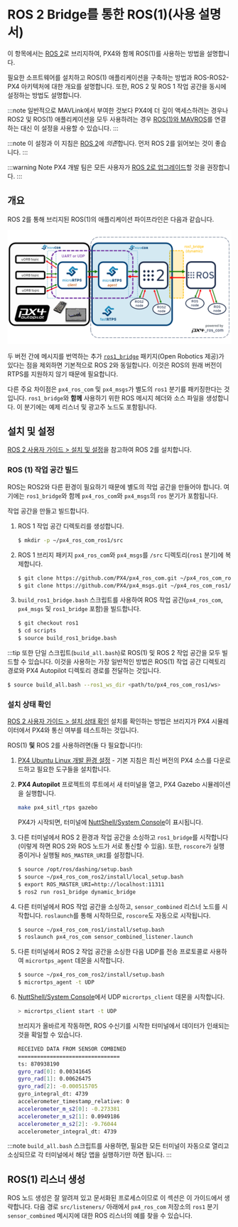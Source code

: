 # ROS 2 Bridge를 통한 ROS(1)(사용 설명서)

이 항목에서는 [ROS 2](../ros/ros2.md)로 브리지하여, PX4와 함께 ROS(1)를 사용하는 방법을 설명합니다.

필요한 소프트웨어를 설치하고 ROS(1) 애플리케이션을 구축하는 방법과 ROS-ROS2-PX4 아키텍처에 대한 개요를 설명합니다. 또한, ROS 2 및 ROS 1 작업 공간을 동시에 설정하는 방법도 설명합니다.

:::note
일반적으로 MAVLink에서 부여한 것보다 PX4에 더 깊이 액세스하려는 경우나 ROS2 및 ROS(1) 애플리케이션을 모두 사용하려는 경우 [ROS(1)와 MAVROS](../ros/ros1.md)를 연결하는 대신 이 설정을 사용할 수 있습니다.
:::

:::note
이 설정과 이 지침은 [ROS 2](../ros/ros2.md)에 *의존*합니다. 먼저 ROS 2를 읽어보는 것이 좋습니다.
:::

:::warning
Note PX4 개발 팀은 모든 사용자가 [ROS 2로 업그레이드](../ros/ros2.md)할 것을 권장합니다.
:::

## 개요

ROS 2를 통해 브리지된 ROS(1)의 애플리케이션 파이프라인은 다음과 같습니다.

![ROS를 사용한 아키텍처](../../assets/middleware/micrortps/architecture_ros.png)

두 버전 간에 메시지를 번역하는 추가 [`ros1_bridge`](https://github.com/ros2/ros1_bridge) 패키지(Open Robotics 제공)가 있다는 점을 제외하면 기본적으로 ROS 2와 동일합니다. 이것은 ROS의 원래 버전이 RTPS를 지원하지 않기 때문에 필요합니다.

다른 주요 차이점은 `px4_ros_com` 및 `px4_msgs`가 별도의 `ros1` 분기를 패키징한다는 것입니다. `ros1_bridge`와 **함께** 사용하기 위한 ROS 메시지 헤더와 소스 파일을 생성합니다. 이 분기에는 예제 리스너 및 광고주 노드도 포함됩니다.


## 설치 및 설정

[ROS 2 사용자 가이드 > 설치 및 설정](../ros/ros2_comm.md#installation-setup)을 참고하여 ROS 2를 설치합니다.

### ROS (1) 작업 공간 빌드

ROS는 ROS2와 다른 환경이 필요하기 때문에 별도의 작업 공간을 만들어야 합니다. 여기에는 `ros1_bridge`와 함께 `px4_ros_com`와 `px4_msgs`의 `ros` 분기가 포함됩니다.

작업 공간을 만들고 빌드합니다.

1. ROS 1 작업 공간 디렉토리를 생성합니다.
   ```sh
   $ mkdir -p ~/px4_ros_com_ros1/src
   ```
1. ROS 1 브리지 패키지 `px4_ros_com`와 `px4_msgs`를 `/src` 디렉토리(`ros1` 분기)에 복제합니다.
   ```sh
   $ git clone https://github.com/PX4/px4_ros_com.git ~/px4_ros_com_ros1/src/px4_ros_com -b ros1 # clones the 'ros1' branch
   $ git clone https://github.com/PX4/px4_msgs.git ~/px4_ros_com_ros1/src/px4_msgs -b ros1
   ```
1. `build_ros1_bridge.bash` 스크립트를 사용하여 ROS 작업 공간(`px4_ros_com`, `px4_msgs` 및 `ros1_bridge` 포함)을 빌드합니다.
   <!-- we didn't clone `ros1_bridge` ? -->
   ```sh
   $ git checkout ros1
   $ cd scripts
   $ source build_ros1_bridge.bash
   ```
:::tip
또한 단일 스크립트(`build_all.bash`)로 ROS(1) 및 ROS 2 작업 공간을 모두 빌드할 수 있습니다. 이것을 사용하는 가장 일반적인 방법은 ROS(1) 작업 공간 디렉토리 경로와 PX4 Autopilot 디렉토리 경로를 전달하는 것입니다.
   ```sh
   $ source build_all.bash --ros1_ws_dir <path/to/px4_ros_com_ros1/ws>
   ```

### 설치 상태 확인

[ROS 2 사용자 가이드 > 설치 상태 확인](../ros/ros2_comm.md#sanity-check-the-installation) 설치를 확인하는 방법은 브리지가 PX4 시뮬레이터에서 PX4와 통신 여부를 테스트하는 것입니다.

ROS(1) **및** ROS 2를 사용하려면(둘 다 필요합니다!):

1. [PX4 Ubuntu Linux 개발 환경 설정](../dev_setup/dev_env_linux_ubuntu.md) - 기본 지침은 최신 버전의 PX4 소스를 다운로드하고 필요한 도구들을 설치합니다.
1. **PX4 Autopilot** 프로젝트의 루트에서 새 터미널을 열고, PX4 Gazebo 시뮬레이션을 실행합니다.
   ```sh
   make px4_sitl_rtps gazebo
   ```
   PX4가 시작되면, 터미널에 [NuttShell/System Console](../debug/system_console.md)이 표시됩니다.

1. 다른 터미널에서 ROS 2 환경과 작업 공간을 소싱하고 `ros1_bridge`를 시작합니다(이렇게 하면 ROS 2와 ROS 노드가 서로 통신할 수 있음). 또한, `roscore`가 실행 중이거나 실행될 `ROS_MASTER_URI`를 설정합니다.
   ```sh
   $ source /opt/ros/dashing/setup.bash
   $ source ~/px4_ros_com_ros2/install/local_setup.bash
   $ export ROS_MASTER_URI=http://localhost:11311
   $ ros2 run ros1_bridge dynamic_bridge
   ```

1. 다른 터미널에서 ROS 작업 공간을 소싱하고, `sensor_combined` 리스너 노드를 시작합니다. `roslaunch`를 통해 시작하므로, `roscore`도 자동으로 시작됩니다.
   ```sh
   $ source ~/px4_ros_com_ros1/install/setup.bash
   $ roslaunch px4_ros_com sensor_combined_listener.launch
   ```

1. 다른 터미널에서 ROS 2 작업 공간을 소싱한 다음 UDP를 전송 프로토콜로 사용하여 `micrortps_agent` 데몬을 시작합니다.
   ```sh
   $ source ~/px4_ros_com_ros2/install/setup.bash
   $ micrortps_agent -t UDP
   ```

1. [NuttShell/System Console](../debug/system_console.md)에서 UDP `micrortps_client` 데몬을 시작합니다.
   ```sh
   > micrortps_client start -t UDP
   ```

   브리지가 올바르게 작동하면, ROS 수신기를 시작한 터미널에서 데이터가 인쇄되는 것을 확일할 수 있습니다.
   ```sh
   RECEIVED DATA FROM SENSOR COMBINED
   ================================
   ts: 870938190
   gyro_rad[0]: 0.00341645
   gyro_rad[1]: 0.00626475
   gyro_rad[2]: -0.000515705
   gyro_integral_dt: 4739
   accelerometer_timestamp_relative: 0
   accelerometer_m_s2[0]: -0.273381
   accelerometer_m_s2[1]: 0.0949186
   accelerometer_m_s2[2]: -9.76044
   accelerometer_integral_dt: 4739
   ```

:::note
`build_all.bash` 스크립트를 사용하면, 필요한 모든 터미널이 자동으로 열리고 소싱되므로 각 터미널에서 해당 앱을 실행하기만 하면 됩니다.
:::

## ROS(1) 리스너 생성

ROS 노드 생성은 잘 알려져 있고 문서화된 프로세스이므로 이 섹션은 이 가이드에서 생략합니다. 다음 경로 `src/listeners/` 아래에서 `px4_ros_com` 저장소의 `ros1` 분기 `sensor_combined` 메시지에 대한 ROS 리스너의 예를 찾을 수 있습니다.

